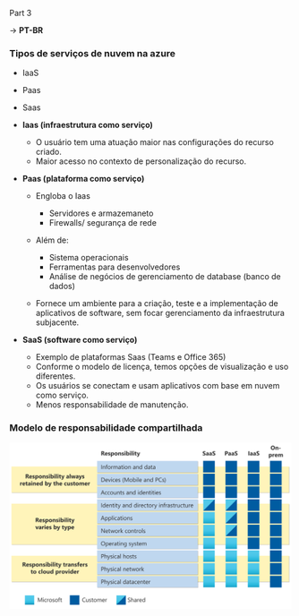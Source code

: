 Part 3

-> **PT-BR**

### Tipos de serviços de nuvem na azure

- IaaS
- Paas
- Saas

- **Iaas (infraestrutura como serviço)**
    - O usuário tem uma atuação maior nas configurações do recurso criado.
    - Maior acesso no contexto de personalização do recurso.

- **Paas (plataforma como serviço)**
    - Engloba o Iaas
        - Servidores e armazemaneto
        - Firewalls/ segurança de rede
    - Além de:  
        - Sistema operacionais
        - Ferramentas para desenvolvedores
        - Análise de negócios de gerenciamento de database (banco de dados)

    - Fornece um ambiente para a criação, teste e a implementação de aplicativos de software, sem focar gerenciamento da infraestrutura subjacente.

- **SaaS (software como serviço)**
    - Exemplo de plataformas Saas (Teams e Office 365)
    - Conforme o modelo de licença, temos opções de visualização e uso diferentes.
    - Os usuários se conectam e usam aplicativos com base em nuvem como serviço.
    - Menos responsabilidade de manutenção.


### Modelo de responsabilidade compartilhada

<img src="assets/shared-responsibility.svg" alt="Division of responsability">


